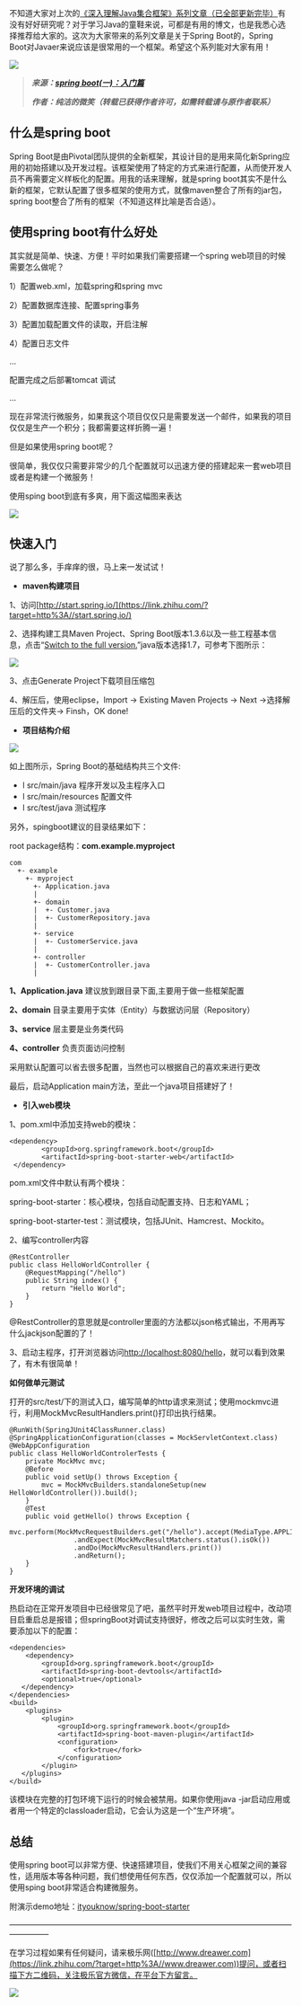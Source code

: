 不知道大家对上次的[《深入理解Java集合框架》系列文章（已全部更新完毕）](https://zhuanlan.zhihu.com/p/24687801?refer=dreawer)有没有好好研究呢？对于学习Java的童鞋来说，可都是有用的博文，也是我悉心选择推荐给大家的。这次为大家带来的系列文章是关于Spring Boot的，Spring Boot对Javaer来说应该是很常用的一个框架。希望这个系列能对大家有用！

![](https://pic4.zhimg.com/v2-b6685a77e254e3d0e2d55381c5df2367_b.png)

> **_来源：[spring boot(一)：入门篇](https://link.zhihu.com/?target=http%3A//www.cnblogs.com/ityouknow/p/5662753.html)_**
> 
> **_作者：纯洁的微笑（转载已获得作者许可，如需转载请与原作者联系）_**

## **什么是spring boot**

Spring Boot是由Pivotal团队提供的全新框架，其设计目的是用来简化新Spring应用的初始搭建以及开发过程。该框架使用了特定的方式来进行配置，从而使开发人员不再需要定义样板化的配置。用我的话来理解，就是spring boot其实不是什么新的框架，它默认配置了很多框架的使用方式，就像maven整合了所有的jar包，spring boot整合了所有的框架（不知道这样比喻是否合适）。

## **使用spring boot有什么好处**

其实就是简单、快速、方便！平时如果我们需要搭建一个spring web项目的时候需要怎么做呢？

1）配置web.xml，加载spring和spring mvc

2）配置数据库连接、配置spring事务

3）配置加载配置文件的读取，开启注解

4）配置日志文件

...

配置完成之后部署tomcat 调试

...

现在非常流行微服务，如果我这个项目仅仅只是需要发送一个邮件，如果我的项目仅仅是生产一个积分；我都需要这样折腾一遍！

但是如果使用spring boot呢？

很简单，我仅仅只需要非常少的几个配置就可以迅速方便的搭建起来一套web项目或者是构建一个微服务！

使用sping boot到底有多爽，用下面这幅图来表达

![](https://pic4.zhimg.com/v2-c7359fb0b5917f52e0761c40895375af_b.jpg)

## **快速入门**

说了那么多，手痒痒的很，马上来一发试试！

-   **maven构建项目**  
    

1、访问[http://start.spring.io/](https://link.zhihu.com/?target=http%3A//start.spring.io/)

2、选择构建工具Maven Project、Spring Boot版本1.3.6以及一些工程基本信息，点击“[Switch to the full version.](https://link.zhihu.com/?target=http%3A//start.spring.io/)”java版本选择1.7，可参考下图所示：

![](https://pic3.zhimg.com/v2-6208002950aee0d9bdce88d932e9fda2_b.png)

3、点击Generate Project下载项目压缩包

4、解压后，使用eclipse，Import -> Existing Maven Projects -> Next ->选择解压后的文件夹-> Finsh，OK done!

-   **项目结构介绍**  
    

![](https://pic4.zhimg.com/v2-97eceb933d0b70c7113bfdb11d08a137_b.png)

如上图所示，Spring Boot的基础结构共三个文件:

  

-   l src/main/java 程序开发以及主程序入口
-   l src/main/resources 配置文件
-   l src/test/java 测试程序

另外，spingboot建议的目录结果如下：

root package结构：**com.example.myproject**

```
com
  +- example
    +- myproject
      +- Application.java
      |
      +- domain
      |  +- Customer.java
      |  +- CustomerRepository.java
      |
      +- service
      |  +- CustomerService.java
      |
      +- controller
      |  +- CustomerController.java
      |
```

**1、Application.java** 建议放到跟目录下面,主要用于做一些框架配置

**2、domain** 目录主要用于实体（Entity）与数据访问层（Repository）

**3、service** 层主要是业务类代码

**4、controller** 负责页面访问控制

采用默认配置可以省去很多配置，当然也可以根据自己的喜欢来进行更改

最后，启动Application main方法，至此一个java项目搭建好了！

-   **引入web模块**  
    

1、pom.xml中添加支持web的模块：

```
<dependency>
        <groupId>org.springframework.boot</groupId>
        <artifactId>spring-boot-starter-web</artifactId>
 </dependency>
```

pom.xml文件中默认有两个模块：

spring-boot-starter：核心模块，包括自动配置支持、日志和YAML；

spring-boot-starter-test：测试模块，包括JUnit、Hamcrest、Mockito。

2、编写controller内容

```
@RestController
public class HelloWorldController {
    @RequestMapping("/hello")
    public String index() {
        return "Hello World";
    }
}
```

@RestController的意思就是controller里面的方法都以json格式输出，不用再写什么jackjson配置的了！

3、启动主程序，打开浏览器访问[http://localhost:8080/hello](https://link.zhihu.com/?target=http%3A//localhost%3A8080/hello)，就可以看到效果了，有木有很简单！

**如何做单元测试**

打开的src/test/下的测试入口，编写简单的http请求来测试；使用mockmvc进行，利用MockMvcResultHandlers.print()打印出执行结果。

```
@RunWith(SpringJUnit4ClassRunner.class)
@SpringApplicationConfiguration(classes = MockServletContext.class)
@WebAppConfiguration
public class HelloWorldControlerTests {
    private MockMvc mvc;
    @Before
    public void setUp() throws Exception {
        mvc = MockMvcBuilders.standaloneSetup(new HelloWorldController()).build();
    }
    @Test
    public void getHello() throws Exception {
    mvc.perform(MockMvcRequestBuilders.get("/hello").accept(MediaType.APPLICATION_JSON))
                .andExpect(MockMvcResultMatchers.status().isOk())
                .andDo(MockMvcResultHandlers.print())
                .andReturn();
    }
}
```

**开发环境的调试**

热启动在正常开发项目中已经很常见了吧，虽然平时开发web项目过程中，改动项目启重启总是报错；但springBoot对调试支持很好，修改之后可以实时生效，需要添加以下的配置：

```
<dependencies>
    <dependency>
        <groupId>org.springframework.boot</groupId>
        <artifactId>spring-boot-devtools</artifactId>
        <optional>true</optional>
   </dependency>
</dependencies>
<build>
    <plugins>
        <plugin>
            <groupId>org.springframework.boot</groupId>
            <artifactId>spring-boot-maven-plugin</artifactId>
            <configuration>
                <fork>true</fork>
            </configuration>
        </plugin>
   </plugins>
</build>
```

该模块在完整的打包环境下运行的时候会被禁用。如果你使用java -jar启动应用或者用一个特定的classloader启动，它会认为这是一个“生产环境”。

## **总结**

使用spring boot可以非常方便、快速搭建项目，使我们不用关心框架之间的兼容性，适用版本等各种问题，我们想使用任何东西，仅仅添加一个配置就可以，所以使用sping boot非常适合构建微服务。

附演示demo地址：[ityouknow/spring-boot-starter](https://link.zhihu.com/?target=https%3A//github.com/ityouknow/spring-boot-starter/tree/master/spring-boot-helloWorld)

—————————————————————————————————————————

在学习过程如果有任何疑问，请来极乐网([http://www.dreawer.com](https://link.zhihu.com/?target=http%3A//www.dreawer.com))提问，或者扫描下方二维码，关注极乐官方微信，在平台下方留言。

![](https://pic1.zhimg.com/v2-9ac914870987d3ba0ed93f79df845880_b.jpg)